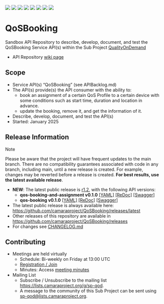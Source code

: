 <a href="https://github.com/camaraproject/QoSBooking/commits/" title="Last Commit"><img src="https://img.shields.io/github/last-commit/camaraproject/QoSBooking?style=plastic"></a>
<a href="https://github.com/camaraproject/QoSBooking/issues" title="Open Issues"><img src="https://img.shields.io/github/issues/camaraproject/QoSBooking?style=plastic"></a>
<a href="https://github.com/camaraproject/QoSBooking/pulls" title="Open Pull Requests"><img src="https://img.shields.io/github/issues-pr/camaraproject/QoSBooking?style=plastic"></a>
<a href="https://github.com/camaraproject/QoSBooking/graphs/contributors" title="Contributors"><img src="https://img.shields.io/github/contributors/camaraproject/QoSBooking?style=plastic"></a>
<a href="https://github.com/camaraproject/QoSBooking" title="Repo Size"><img src="https://img.shields.io/github/repo-size/camaraproject/QoSBooking?style=plastic"></a>
<a href="https://github.com/camaraproject/QoSBooking/blob/main/LICENSE" title="License"><img src="https://img.shields.io/badge/License-Apache%202.0-green.svg?style=plastic"></a>
<a href="https://github.com/camaraproject/QoSBooking/releases/latest" title="Latest Release"><img src="https://img.shields.io/github/release/camaraproject/QoSBooking?style=plastic"></a>
<a href="https://github.com/camaraproject/Governance/blob/main/ProjectStructureAndRoles.md" title="Sandbox API Repository"><img src="https://img.shields.io/badge/Sandbox%20API%20Repository-yellow?style=plastic"></a>

# QoSBooking

Sandbox API Repository to describe, develop, document, and test the QoSBooking Service API(s) within the Sub Project [QualityOnDemand](https://lf-camaraproject.atlassian.net/wiki/x/XCPe)

* API Repository [wiki page](https://lf-camaraproject.atlassian.net/wiki/x/SADHB)

## Scope

* Service API(s) “QoSBooking” (see APIBacklog.md) 
* The API(s) provide(s) the API consumer with the ability to:  
  * book an assignment of a certain QoS Profile to a certain device with some conditions such as start time, duration and location in advance.
  * update the booking, remove it, and get the information of it.
* Describe, develop, document, and test the API(s)
* Started: January 2025
<!-- * Incubated since: §incubation date$ --> 

<!-- CAMARA:RELEASE-INFO:START -->
<!-- This section is automatically maintained by the CAMARA project-administration tooling: https://github.com/camaraproject/project-administration -->

## Release Information

> [!NOTE]
> Please be aware that the project will have frequent updates to the main branch. There are no compatibility guarantees associated with code in any branch, including main, until a new release is created. For example, changes may be reverted before a release is created. **For best results, use the latest available release**.

* **NEW**: The latest public release is [r1.2](https://github.com/camaraproject/QoSBooking/releases/tag/r1.2), with the following API versions:
  * **qos-booking-and-assignment v0.1.0**
  [[YAML]](https://github.com/camaraproject/QoSBooking/blob/r1.2/code/API_definitions/qos-booking-and-assignment.yaml)
  [[ReDoc]](https://redocly.github.io/redoc/?url=https://raw.githubusercontent.com/camaraproject/QoSBooking/r1.2/code/API_definitions/qos-booking-and-assignment.yaml&nocors)
  [[Swagger]](https://camaraproject.github.io/swagger-ui/?url=https://raw.githubusercontent.com/camaraproject/QoSBooking/r1.2/code/API_definitions/qos-booking-and-assignment.yaml)
  * **qos-booking v0.1.0**
  [[YAML]](https://github.com/camaraproject/QoSBooking/blob/r1.2/code/API_definitions/qos-booking.yaml)
  [[ReDoc]](https://redocly.github.io/redoc/?url=https://raw.githubusercontent.com/camaraproject/QoSBooking/r1.2/code/API_definitions/qos-booking.yaml&nocors)
  [[Swagger]](https://camaraproject.github.io/swagger-ui/?url=https://raw.githubusercontent.com/camaraproject/QoSBooking/r1.2/code/API_definitions/qos-booking.yaml)
* The latest public release is always available here: https://github.com/camaraproject/QoSBooking/releases/latest
* Other releases of this repository are available in https://github.com/camaraproject/QoSBooking/releases
* For changes see [CHANGELOG.md](https://github.com/camaraproject/QoSBooking/blob/main/CHANGELOG.md)


<!-- CAMARA:RELEASE-INFO:END -->

## Contributing
* Meetings are held virtually 
    * Schedule: Bi-weekly on Friday at 13:00 UTC
    * [Registration / Join](https://zoom-lfx.platform.linuxfoundation.org/meeting/94112812156?password=f238d6af-c959-48d7-a862-abdb3c648e40)
    * Minutes: Access [meeting minutes](https://lf-camaraproject.atlassian.net/wiki/x/ABje)
* Mailing List
    * Subscribe / Unsubscribe to the mailing list <https://lists.camaraproject.org/g/sp-qod>.
    * A message to the community of this Sub Project can be sent using <sp-qod@lists.camaraproject.org>.

